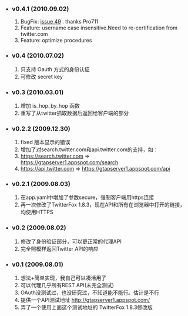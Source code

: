   * ### v0.4.1 (2010.09.02) ###
    1. BugFix: [issue 49](https://code.google.com/p/gtap/issues/detail?id=49) . thanks Pro711
    1. Feature: username case insensitive.Need to re-certification from twitter.com
    1. Feature: optimize procedures
  * ### v0.4 (2010.07.02) ###
    1. 只支持 Oauth 方式的身份认证
    1. 可修改 secret key
  * ### v0.3 (2010.03.01) ###
    1. 增加 is\_hop\_by\_hop 函数
    1. 重写了从twitter抓取数据后返回给客户端的部分
  * ### v0.2.2 (2009.12.30) ###
    1. fixed 版本显示的错误
    1. 增加了对search.twitter.com和api.twitter.com的支持，如：
    1. https://search.twitter.com    =>    https://gtapserver1.appspot.com/search
    1. https://api.twitter.com    =>    https://gtapserver1.appspot.com/api
  * ### v0.2.1 (2009.08.03) ###
    1. 在app.yaml中增加了参数secure，强制客户端用https连接
    1. 再一次修改了TwitterFox 1.8.3，现在API和所有在浏览器中打开的链接，均使用HTTPS
  * ### v0.2   (2009.08.02) ###
    1. 修改了身份验证部分，可以更正常的代理API
    1. 完全照模样返回Twitter API的响应
  * ### v0.1   (2009.08.01) ###
    1. 想法+简单实现，我自己可以凑活用了
    1. 可以代理几乎所有REST API(未完全测试)
    1. OAuth没测试过，也没研究过，不知道能不能行。估计是不行
    1. 提供一个API测试地址 http://gtapserver1.appspot.com/
    1. 弄了一个使用上面这个测试地址的 TwitterFox 1.8.3修改版